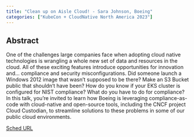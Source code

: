 ```yaml
---
title: "Clean up on Aisle Cloud! - Sara Johnson, Boeing"
categories: ["KubeCon + CloudNative North America 2023"]
---
```


## Abstract

One of the challenges large companies face when adopting cloud native technologies is wrangling a whole new set of data and resources in the cloud. All of these exciting features introduce opportunities for innovation and… compliance and security misconfigurations. Did someone launch a Windows 2012 image that wasn’t supposed to be there? Make an S3 Bucket public that shouldn’t have been? How do you know if your EKS cluster is configured for NIST compliance? What do you have to do for compliance? In this talk, you’re invited to learn how Boeing is leveraging compliance-as-code with cloud-native and open-source tools, including the CNCF project Cloud Custodian, to streamline solutions to these problems in some of our public cloud environments.

[Sched URL](https://kccncna2023.sched.com/event/a7dbbd522e1a9481491c94691496ce42)

